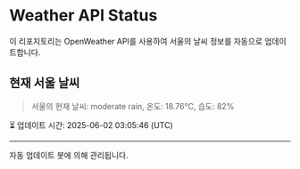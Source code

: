 
# Weather API Status

이 리포지토리는 OpenWeather API를 사용하여 서울의 날씨 정보를 자동으로 업데이트합니다.

## 현재 서울 날씨
> 서울의 현재 날씨: moderate rain, 온도: 18.76°C, 습도: 82%

⏳ 업데이트 시간: 2025-06-02 03:05:46 (UTC)

---
자동 업데이트 봇에 의해 관리됩니다.
